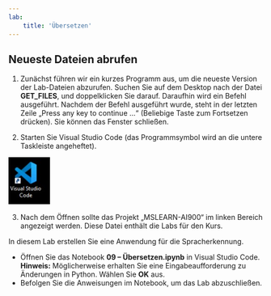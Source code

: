 ```yaml
---
lab:
    title: 'Übersetzen'
---
```


## Neueste Dateien abrufen 

1. Zunächst führen wir ein kurzes Programm aus, um die neueste Version der Lab-Dateien abzurufen. Suchen Sie auf dem Desktop nach der Datei **GET_FILES**, und doppelklicken Sie darauf. Daraufhin wird ein Befehl ausgeführt. Nachdem der Befehl ausgeführt wurde, steht in der letzten Zeile „Press any key to continue ...“ (Beliebige Taste zum Fortsetzen drücken). Sie können das Fenster schließen.

2.  Starten Sie Visual Studio Code (das Programmsymbol wird an die untere Taskleiste angeheftet). 

![Visual Studio Code-Symbol](./images/vscode.jpg)

3. Nach dem Öffnen sollte das Projekt „MSLEARN-AI900“ im linken Bereich angezeigt werden. Diese Datei enthält die Labs für den Kurs. 

In diesem Lab erstellen Sie eine Anwendung für die Spracherkennung. 

-  Öffnen Sie das Notebook **09 – Übersetzen.ipynb** in Visual Studio Code. 
    **Hinweis:** Möglicherweise erhalten Sie eine Eingabeaufforderung zu Änderungen in Python. Wählen Sie **OK** aus.
-  Befolgen Sie die Anweisungen im Notebook, um das Lab abzuschließen.